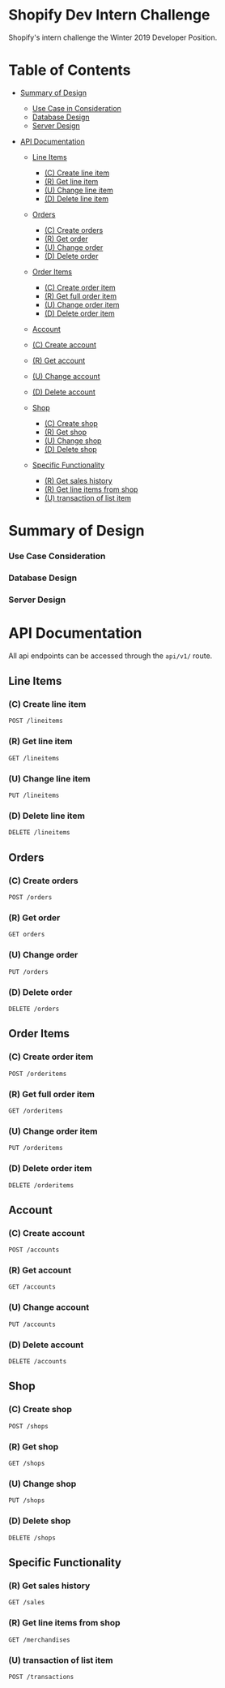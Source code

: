 # Shopify Dev Intern Challenge
Shopify's intern challenge the Winter 2019 Developer Position.

# Table of Contents
* [Summary of Design](#summary-of-design)
  * [Use Case in Consideration](#use-case-consideration)
  * [Database Design](#database-design)
  * [Server Design](#server-design)
 
* [API Documentation](#api-documentation)
  * [Line Items](#line-items)
    * [(C) Create line item](#c-create-line-item)
    * [(R) Get line item](#r-get-line-item)
    * [(U) Change line item](#u-change-line-item)
    * [(D) Delete line item](#d-delete-line-item)

  * [Orders](#orders)
    * [(C) Create orders](#c-create-orders)
    * [(R) Get order](#r-get-order)
    * [(U) Change order](#u-change-order)
    * [(D) Delete order](#d-delete-order)

  * [Order Items](#order-items)
    * [(C) Create order item](#c-create-order-item)
    * [(R) Get full order item](#r-get-full-order-item)
    * [(U) Change order item](#u-change-order-item)
    * [(D) Delete order item](#d-delete-order-item)

  * [Account](#account)
   * [(C) Create account](#c-create-account)
   * [(R) Get account](#r-get-account)
   * [(U) Change account](#u-change-account)
   * [(D) Delete account](#d-delete-account)

  * [Shop](#shop)
    * [(C) Create shop](#c-create-shop)
    * [(R) Get shop](#r-get-shop)
    * [(U) Change shop](#u-change-shop)
    * [(D) Delete shop](#d-delete-shop)

  * [Specific Functionality](#specific-functionality)
    * [(R) Get sales history](#r-get-sales-history)
    * [(R) Get line items from shop](#r-get-line-items-from-shop)
    * [(U) transaction of list item](#u-transaction-of-list-item)

# Summary of Design
### Use Case Consideration
### Database Design
### Server Design


# API Documentation
All api endpoints can be accessed through the `api/v1/` route.

## Line Items
### (C) Create line item
`POST /lineitems`

### (R) Get line item
`GET /lineitems`

### (U) Change line item
`PUT /lineitems`

### (D) Delete line item
`DELETE /lineitems`

## Orders
### (C) Create orders
`POST /orders`
### (R) Get order
`GET orders`
### (U) Change order
`PUT /orders`
### (D) Delete order
`DELETE /orders`

## Order Items
### (C) Create order item
`POST /orderitems`
### (R) Get full order item
`GET /orderitems`
### (U) Change order item
`PUT /orderitems`
### (D) Delete order item
`DELETE /orderitems`

## Account
### (C) Create account
`POST /accounts`
### (R) Get account
`GET /accounts`
### (U) Change account
`PUT /accounts`
### (D) Delete account
`DELETE /accounts`

## Shop
### (C) Create shop
`POST /shops`
### (R) Get shop
`GET /shops`
### (U) Change shop
`PUT /shops`
### (D) Delete shop
`DELETE /shops`

## Specific Functionality
### (R) Get sales history 
`GET /sales`
### (R) Get line items from shop
`GET /merchandises`
### (U) transaction of list item
`POST /transactions`

